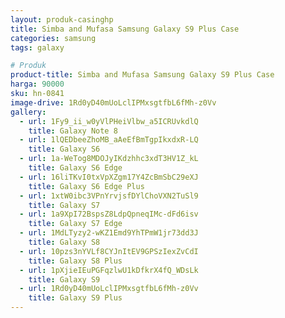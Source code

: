```yaml
---
layout: produk-casinghp
title: Simba and Mufasa Samsung Galaxy S9 Plus Case
categories: samsung
tags: galaxy

# Produk
product-title: Simba and Mufasa Samsung Galaxy S9 Plus Case
harga: 90000
sku: hn-0841
image-drive: 1Rd0yD40mUoLclIPMxsgtfbL6fMh-z0Vv
gallery:
  - url: 1Fy9_ii_w0yVlPHeiVlbw_a5ICRUvkdlQ
    title: Galaxy Note 8
  - url: 1lQEDbeeZhoMB_aAeEfBmTgpIkxdxR-LQ
    title: Galaxy S6
  - url: 1a-WeTog8MDOJyIKdzhhc3xdT3HV1Z_kL
    title: Galaxy S6 Edge
  - url: 16liTKvI0txVpXZgm17Y4ZcBmSbC29eXJ
    title: Galaxy S6 Edge Plus
  - url: 1xtW0ibc3VPnYrvjsfDYlChoVXN2TuSl9
    title: Galaxy S7
  - url: 1a9XpI72BspsZ8LdpQpneqIMc-dFd6isv
    title: Galaxy S7 Edge
  - url: 1MdLTyzy2-wKZ1Emd9YhTPmW1jr73dd3J
    title: Galaxy S8
  - url: 10pzs3nYVLf8CYJnItEV9GPSzIexZvCdI
    title: Galaxy S8 Plus
  - url: 1pXjieIEuPGFqzlwU1kDfkrX4fQ_WDsLk
    title: Galaxy S9
  - url: 1Rd0yD40mUoLclIPMxsgtfbL6fMh-z0Vv
    title: Galaxy S9 Plus
---
```


